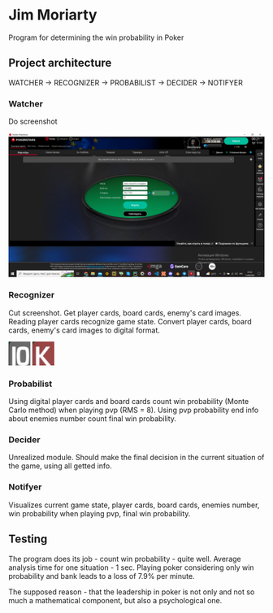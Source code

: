 # Jim Moriarty
Program for determining the win probability in Poker

## Project architecture
WATCHER -> RECOGNIZER -> PROBABILIST -> DECIDER -> NOTIFYER

### Watcher
Do screenshot

![Иллюстрация к проекту](https://github.com/hnedenko/Jim-Moriarty/blob/main/a_watcher/screenshot.png)

### Recognizer
Cut screenshot.
Get player cards, board cards, enemy's card images.
Reading player cards recognize game state.
Convert player cards, board cards, enemy's card images to digital format.

![Иллюстрация к проекту](https://github.com/hnedenko/Jim-Moriarty/blob/main/b_recognizer/cards/10_grey.jpg)
![Иллюстрация к проекту](https://github.com/hnedenko/Jim-Moriarty/blob/main/b_recognizer/cards/K_red.jpg)

### Probabilist
Using digital player cards and board cards count win probability (Monte Carlo method) when playing pvp (RMS = 8).
Using pvp probability end info about enemies number count final win probability.

### Decider
Unrealized module.
Should make the final decision in the current situation of the game, using all getted info.

### Notifyer
Visualizes current game state, player cards, board cards, enemies number,  win probability when playing pvp, final win probability.

## Testing
The program does its job - count win probability - quite well.
Average analysis time for one situation - 1 sec.
Playing poker considering only win probability and bank leads to a loss of 7.9% per minute.

The supposed reason - that the leadership in poker is not only and not so much a mathematical component, but also a psychological one.
